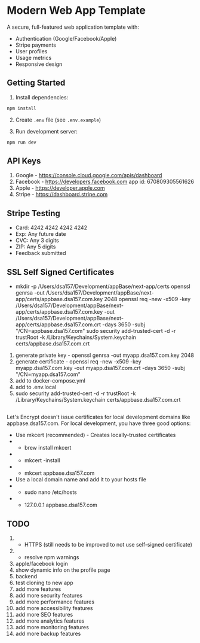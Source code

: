 # Modern Web App Template

A secure, full-featured web application template with:
- Authentication (Google/Facebook/Apple)
- Stripe payments
- User profiles
- Usage metrics
- Responsive design

## Getting Started

1. Install dependencies:
```bash
npm install
```

2. Create `.env` file (see `.env.example`)

3. Run development server:
```bash
npm run dev
```

## API Keys
1. Google - https://console.cloud.google.com/apis/dashboard
2. Facebook - https://developers.facebook.com
    app id: 670809305561626
3. Apple - https://developer.apple.com
2. Stripe - https://dashboard.stripe.com

## Stripe Testing

* Card: 4242 4242 4242 4242
* Exp: Any future date
* CVC: Any 3 digits
* ZIP: Any 5 digits
* Feedback submitted

## SSL Self Signed Certificates

* mkdir -p /Users/dsa157/Development/appBase/next-app/certs
openssl genrsa -out /Users/dsa157/Development/appBase/next-app/certs/appbase.dsa157.com.key 2048
openssl req -new -x509 -key /Users/dsa157/Development/appBase/next-app/certs/appbase.dsa157.com.key -out /Users/dsa157/Development/appBase/next-app/certs/appbase.dsa157.com.crt -days 3650 -subj "/CN=appbase.dsa157.com"
sudo security add-trusted-cert -d -r trustRoot -k /Library/Keychains/System.keychain certs/appbase.dsa157.com.crt



1. generate private key - openssl genrsa -out myapp.dsa157.com.key 2048
2. generate certificate - openssl req -new -x509 -key myapp.dsa157.com.key -out myapp.dsa157.com.crt -days 3650 -subj "/CN=myapp.dsa157.com"
3. add to docker-compose.yml
4. add to .env.local   
5. sudo security add-trusted-cert -d -r trustRoot -k /Library/Keychains/System.keychain certs/appbase.dsa157.com.crt 

## 
Let's Encrypt doesn't issue certificates for local development domains like appbase.dsa157.com. For local development, you have three good options:

* Use mkcert (recommended) - Creates locally-trusted certificates
* * brew install mkcert
* * mkcert -install
* * mkcert appbase.dsa157.com
* Use a local domain name and add it to your hosts file
* * sudo nano /etc/hosts
* * 127.0.0.1 appbase.dsa157.com

## TODO
1. * HTTPS (still needs to be improved to not use self-signed certificate)
2. * resolve npm warnings
3. apple/facebook login
4. show dynamic info on the profile page
5. backend
6. test cloning to new app
7. add more features
8. add more security features
9. add more performance features
10. add more accessibility features
11. add more SEO features
11. add more analytics features
12. add more monitoring features
13. add more backup features